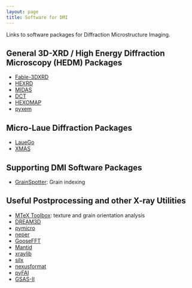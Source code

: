 ```yaml
---
layout: page
title: Software for DMI
---
```


Links to software packages for Diffraction Microstructure Imaging.

## General 3D-XRD / High Energy Diffraction Microscopy (HEDM) Packages

* [Fable-3DXRD](https://github.com/FABLE-3DXRD)
* [HEXRD](https://github.com/HEXRD)
* [MIDAS](https://github.com/marinerhemant/MIDAS)
* [DCT](https://sourceforge.net/projects/dct)
* [HEXOMAP](https://github.com/HeLiuCMU/HEXOMAP)
* [pyxem](https://github.com/pyxem)

## Micro-Laue Diffraction Packages

* [LaueGo](https://wiki-ext.aps.anl.gov/s34ide/index.php/LaueGo)
* [XMAS](https://sites.google.com/a/lbl.gov/bl12-3-2/user-resources)

## Supporting DMI Software Packages

* [GrainSpotter](https://sourceforge.net/p/fable/code/HEAD/tree/GrainSpotter/trunk/): Grain indexing

## Useful Postprocessing and other X-ray Utilities

* [MTeX Toolbox](https://mtex-toolbox.github.io/): texture and grain orientation analysis
* [DREAM3D](https://github.com/BlueQuartzSoftware/DREAM3D)
* [pymicro](https://github.com/heprom/pymicro)
* [neper](https://github.com/rquey/neper)
* [GooseFFT](https://github.com/tdegeus/GooseFFT)
* [Mantid](https://github.com/mantidproject/mantid)
* [xraylib](https://github.com/tschoonj/xraylib)
* [silx](https://github.com/silx-kit/silx)
* [nexusformat](https://github.com/nexusformat)
* [pyFAI](https://github.com/silx-kit/pyFAI)
* [GSAS-II](https://subversion.xray.aps.anl.gov/trac/pyGSAS)

